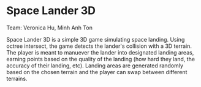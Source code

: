 # Space Lander 3D

Team: Veronica Hu, Minh Anh Ton

Space Lander 3D is a simple 3D game simulating space landing. Using octree intersect, the game detects the lander's collision with a 3D terrain. The player is meant to manuever the lander into designated landing areas, earning points based on the quality of the landing (how hard they land, the accuracy of their landing, etc). Landing areas are generated randomly based on the chosen terrain and the player can swap between different terrains.
